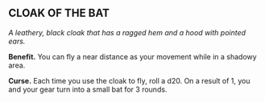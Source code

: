 ## CLOAK OF THE BAT

_A leathery, black cloak that has a ragged hem and a hood with pointed ears._

**Benefit.** You can fly a near distance as your movement while in a shadowy area.

**Curse.** Each time you use the cloak to fly, roll a d20. On a result of 1, you and your gear turn into a small bat for 3 rounds.

